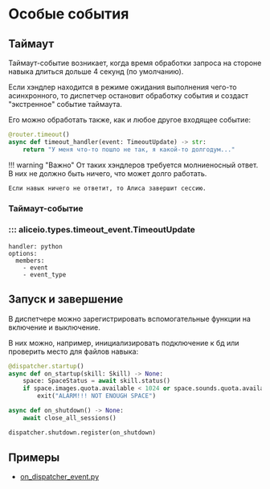 # Особые события

## Таймаут

Таймаут-событие возникает, когда время обработки запроса на стороне навыка длиться дольше 4 секунд (по умолчанию).

Если хэндлер находится в режиме ожидания выполнения чего-то асинхронного, то диспетчер остановит обработку события и создаст "экстренное" событие таймаута.

Его можно обработать также, как и любое другое входящее событие:

```python
@router.timeout()
async def timeout_handler(event: TimeoutUpdate) -> str:
    return "У меня что-то пошло не так, я какой-то долгодум..."
```

!!! warning "Важно"
    От таких хэндлеров требуется молниеносный ответ. В них не должно быть ничего, что может долго работать.

    Если навык ничего не ответит, то Алиса завершит сессию.

### Таймаут-событие

### ::: aliceio.types.timeout_event.TimeoutUpdate
    handler: python
    options:
      members:
        - event
        - event_type

## Запуск и завершение

В диспетчере можно зарегистрировать вспомогательные функции на включение и выключение.

В них можно, например, инициализировать подключение к бд или проверить место для файлов навыка:

```python
@dispatcher.startup()
async def on_startup(skill: Skill) -> None:
    space: SpaceStatus = await skill.status()
    if space.images.quota.available < 1024 or space.sounds.quota.available < 1024:
        exit("ALARM!!! NOT ENOUGH SPACE")
```
```python
async def on_shutdown() -> None:
    await close_all_sessions()

dispatcher.shutdown.register(on_shutdown)
```

## Примеры

* [on_dispatcher_event.py](https://github.com/K1rL3s/aliceio/blob/master/examples/on_dispatcher_event.py)
